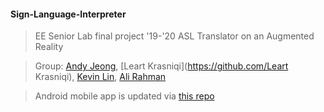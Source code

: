 #### Sign-Language-Interpreter
> EE Senior Lab final project '19-'20
> ASL Translator on an Augmented Reality

> Group: [Andy Jeong](https://github.com/andyj1), [Leart Krasniqi](https://github.com/Leart Krasniqi), [Kevin Lin](https://github.com/kevinlin6543), [Ali Rahman](https://github.com/alirahman17) 

> Android mobile app is updated via [this repo](https://github.com/kevinlin6543/SignLanguageTranslator_MobileApp) 
 
